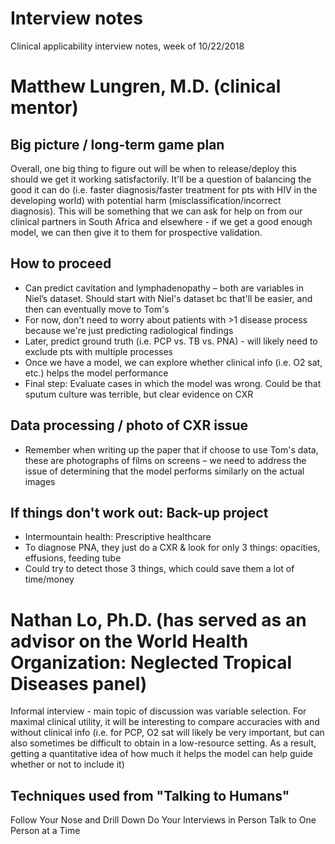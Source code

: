 # Interview notes

Clinical applicability interview notes, week of 10/22/2018

# Matthew Lungren, M.D. (clinical mentor)

## Big picture / long-term game plan
Overall, one big thing to figure out will be when to release/deploy this should we get it working satisfactorily. It'll be a question of balancing the good it can do (i.e. faster diagnosis/faster treatment for pts with HIV in the developing world) with potential harm (misclassification/incorrect diagnosis). This will be something that we can ask for help on from our clinical partners in South Africa and elsewhere - if we get a good enough model, we can then give it to them for prospective validation. 
## How to proceed
- Can predict cavitation and lymphadenopathy – both are variables in Niel’s dataset. Should start with Niel's dataset bc that'll be easier, and then can eventually move to Tom's
- For now, don't need to worry about patients with >1 disease process because we're just predicting radiological findings
- Later, predict ground truth (i.e. PCP vs. TB vs. PNA) - will likely need to exclude pts with multiple processes
- Once we have a model, we can explore whether clinical info (i.e. O2 sat, etc.) helps the model performance
- Final step: Evaluate cases in which the model was wrong. Could be that sputum culture was terrible, but clear evidence on CXR
## Data processing / photo of CXR issue 
- Remember when writing up the paper that if choose to use Tom's data, these are photographs of films on screens – we need to address the issue of determining that the model performs similarly on the actual images
## If things don't work out: Back-up project
- Intermountain health: Prescriptive healthcare
- To diagnose PNA, they just do a CXR & look for only 3 things: opacities, effusions, feeding tube
-	Could try to detect those 3 things, which could save them a lot of time/money


# Nathan Lo, Ph.D. (has served as an advisor on the World Health Organization: Neglected Tropical Diseases panel)
Informal interview - main topic of discussion was variable selection. For maximal clinical utility, it will be interesting to compare accuracies with and without clinical info (i.e. for PCP, O2 sat will likely be very important, but can also sometimes be difficult to obtain in a low-resource setting. As a result, getting a quantitative idea of how much it helps the model can help guide whether or not to include it)

## Techniques used from "Talking to Humans"
Follow Your Nose and Drill Down
Do Your Interviews in Person
Talk to One Person at a Time
